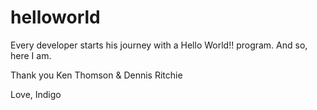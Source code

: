 # helloworld

Every developer starts his journey with a Hello World!! program.
And so, here I am.

Thank you Ken Thomson & Dennis Ritchie

Love, Indigo
